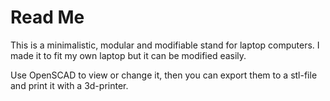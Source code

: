 # Read Me
This is a minimalistic, modular and modifiable stand for laptop computers. I made it to fit my own laptop but it can be modified easily.

Use OpenSCAD to view or change it, then you can export them to a stl-file and print it with a 3d-printer. 
